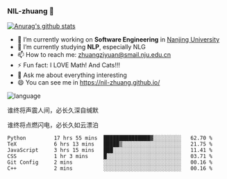 ### NIL-zhuang 👋

<!--
**NIL-zhuang/NIL-zhuang** is a ✨ _special_ ✨ repository because its `README.md` (this file) appears on your GitHub profile.

Here are some ideas to get you started:

- 🔭 I’m currently working on ...
- 🌱 I’m currently learning ...
- 👯 I’m looking to collaborate on ...
- 🤔 I’m looking for help with ...
- 💬 Ask me about ...
- 📫 How to reach me: ...
- 😄 Pronouns: ...
- ⚡ Fun fact: ...
-->

[![Anurag's github stats](https://github-readme-stats.vercel.app/api?username=NIL-zhuang)](https://github.com/anuraghazra/github-readme-stats)

- 🔭 I’m currently working on **Software Engineering** in [Nanjing University](https://www.nju.edu.cn/)
- 🌱 I’m currently studying **NLP**, especially NLG
- 📫 How to reach me: zhuangziyuan@smail.nju.edu.cn
- ⚡ Fun fact: I LOVE Math! And Cats!!!
- 💬 Ask me about everything interesting
- 😄 You can see me in https://nil-zhuang.github.io/

![language](https://github-readme-stats.vercel.app/api/top-langs/?username=NIL-zhuang&hide=TeX&layout=compact&theme=dark)

谁终将声震人间，必长久深自缄默

谁终将点燃闪电，必长久如云漂泊

<!--START_SECTION:waka-->

```text
Python         17 hrs 55 mins  ███████████████▓░░░░░░░░░   62.70 %
TeX            6 hrs 13 mins   █████▒░░░░░░░░░░░░░░░░░░░   21.75 %
JavaScript     3 hrs 15 mins   ███░░░░░░░░░░░░░░░░░░░░░░   11.41 %
CSS            1 hr 3 mins     █░░░░░░░░░░░░░░░░░░░░░░░░   03.71 %
Git Config     2 mins          ░░░░░░░░░░░░░░░░░░░░░░░░░   00.16 %
C++            2 mins          ░░░░░░░░░░░░░░░░░░░░░░░░░   00.16 %
```

<!--END_SECTION:waka-->
